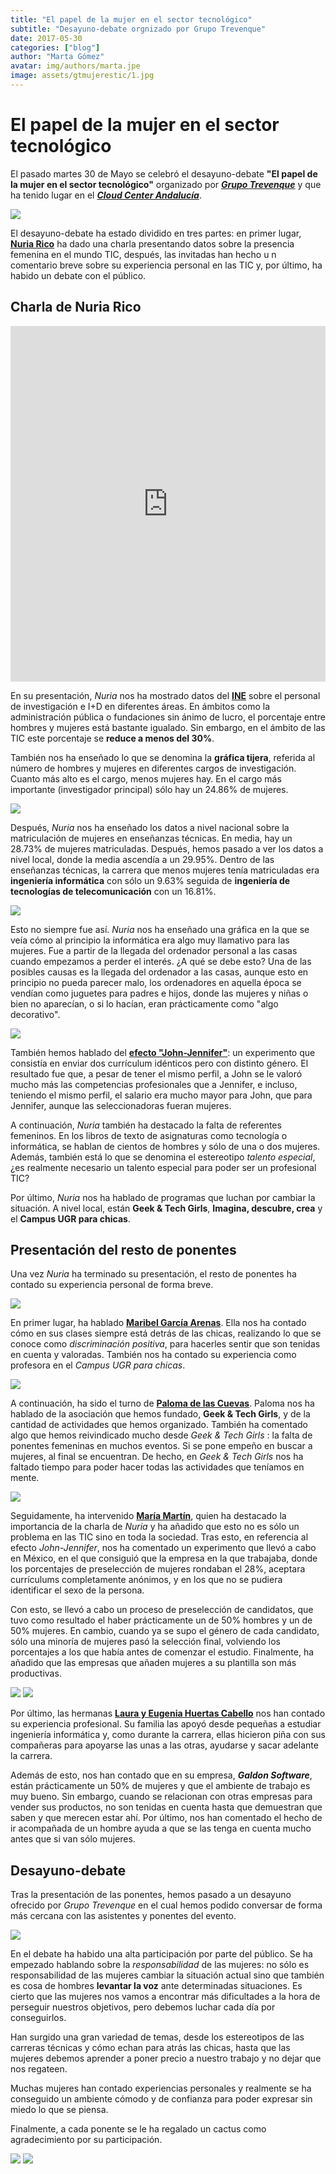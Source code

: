 ```yaml
---
title: "El papel de la mujer en el sector tecnológico"
subtitle: "Desayuno-debate orgnizado por Grupo Trevenque"
date: 2017-05-30
categories: ["blog"]
author: "Marta Gómez"
avatar: img/authors/marta.jpe
image: assets/gtmujerestic/1.jpg
---
```


# El papel de la mujer en el sector tecnológico

El pasado martes 30 de Mayo se celebró el desayuno-debate __"El papel de la mujer en el sector tecnológico"__ organizado por [___Grupo Trevenque___](https://www.trevenque.es/) y que ha tenido lugar en el [___Cloud Center Andalucía___](http://cca.trevenque.es/).

![](assets/gtmujerestic/1.jpg)

El desayuno-debate ha estado dividido en tres partes: en primer lugar, [__Nuria Rico__](https://twitter.com/NuriaStatgirl) ha dado una charla presentando datos sobre la presencia femenina en el mundo TIC, después, las invitadas han hecho u n comentario breve sobre su experiencia personal en las TIC y, por último, ha habido un debate con el público.

## Charla de Nuria Rico

<style>
.responsive-wrap iframe{ max-width: 100%;}
</style>
<div class="responsive-wrap">
<!-- this is the embed code provided by Google -->
  <iframe src="https://docs.google.com/presentation/d/1hZaL1eONhhjHJqUXeq0RCRcAorv0yoAf66VyYdKhVrg/embed?start=false&loop=false&delayms=3000" frameborder="0" width="960" height="569" allowfullscreen="true" mozallowfullscreen="true" webkitallowfullscreen="true"></iframe>
<!-- Google embed ends -->
</div>

En su presentación, _Nuria_ nos ha mostrado datos del [__INE__](http://www.ine.es/) sobre el personal de investigación e I+D en diferentes áreas. En ámbitos como la administración pública o fundaciones sin ánimo de lucro, el porcentaje entre hombres y mujeres está bastante igualado. Sin embargo, en el ámbito de las TIC este porcentaje se __reduce a menos del 30%__.

También nos ha enseñado lo que se denomina la __gráfica tijera__, referida al número de hombres y mujeres en diferentes cargos de investigación. Cuanto más alto es el cargo, menos mujeres hay. En el cargo más importante (investigador principal) sólo hay un 24.86% de mujeres.

![](assets/gtmujerestic/3.jpg)

Después, _Nuria_ nos ha enseñado los datos a nivel nacional sobre la matriculación de mujeres en enseñanzas técnicas. En media, hay un 28.73% de mujeres matriculadas. Después, hemos pasado a ver los datos a nivel local, donde la media ascendía a un 29.95%. Dentro de las enseñanzas técnicas, la carrera que menos mujeres tenía matriculadas era __ingeniería informática__ con sólo un 9.63% seguida de __ingeniería de tecnologías de telecomunicación__ con un 16.81%.

![](assets/gtmujerestic/4.jpg)

Esto no siempre fue así. _Nuria_ nos ha enseñado una gráfica en la que se veía cómo al principio la informática era algo muy llamativo para las mujeres. Fue a partir de la llegada del ordenador personal a las casas cuando empezamos a perder el interés. ¿A qué se debe esto? Una de las posibles causas es la llegada del ordenador a las casas, aunque esto en principio no pueda parecer malo, los ordenadores en aquella época se vendían como juguetes para padres e hijos, donde las mujeres y niñas o bien no aparecían, o si lo hacían, eran prácticamente como "algo decorativo".

![](assets/gtmujerestic/5.jpg)

También hemos hablado del [__efecto "John-Jennifer"__](http://gender.stanford.edu/news/2014/why-does-john-get-stem-job-rather-jennifer): un experimento que consistía en enviar dos currículum idénticos pero con distinto género. El resultado fue que, a pesar de tener el mismo perfil, a John se le valoró mucho más las competencias profesionales que a Jennifer, e incluso, teniendo el mismo perfil, el salario era mucho mayor para John, que para Jennifer, aunque las seleccionadoras fueran mujeres.

A continuación, _Nuria_ también ha destacado la falta de referentes femeninos. En los libros de texto de asignaturas como tecnología o informática, se hablan de cientos de hombres y sólo de una o dos mujeres. Además, también está lo que se denomina el estereotipo _talento especial_, ¿es realmente necesario un talento especial para poder ser un profesional TIC?

Por último, _Nuria_ nos ha hablado de programas que luchan por cambiar la situación. A nivel local, están __Geek & Tech Girls__, __Imagina, descubre, crea__ y el __Campus UGR para chicas__.

## Presentación del resto de ponentes

Una vez _Nuria_ ha terminado su presentación, el resto de ponentes ha contado su experiencia personal de forma breve.

![](assets/gtmujerestic/6.jpg)

En primer lugar, ha hablado [__Maribel García Arenas__](https://twitter.com/MIsGArenas). Ella nos ha contado cómo en sus clases siempre está detrás de las chicas, realizando lo que se conoce como _discriminación positiva_, para hacerles sentir que son tenidas en cuenta y valoradas. También nos ha contado su experiencia como profesora en el _Campus UGR para chicas_.

![](assets/gtmujerestic/7.jpg)

A continuación, ha sido el turno de [__Paloma de las Cuevas__](https://twitter.com/unintendedbear). Paloma nos ha hablado de la asociación que hemos fundado, __Geek & Tech Girls__, y de la cantidad de actividades que hemos organizado. También ha comentado algo que hemos reivindicado mucho desde _Geek & Tech Girls_ : la falta de ponentes femeninas en muchos eventos. Si se pone empeño en buscar a mujeres, al final se encuentran. De hecho, en _Geek & Tech Girls_ nos ha faltado tiempo para poder hacer todas las actividades que teníamos en mente.

![](assets/gtmujerestic/8.jpg)

Seguidamente, ha intervenido [__María Martín__](https://twitter.com/generoenaccion), quien ha destacado la importancia de la charla de _Nuria_ y ha añadido que esto no es sólo un problema en las TIC sino en toda la sociedad. Tras esto, en referencia al efecto _John-Jennifer_, nos ha comentado un experimento que llevó a cabo en México, en el que consiguió que la empresa en la que trabajaba, donde los porcentajes de preselección de mujeres rondaban el 28%, aceptara currículums completamente anónimos, y en los que no se pudiera identificar el sexo de la persona.

Con esto, se llevó a cabo un proceso de preselección de candidatos, que tuvo como resultado el haber prácticamente un de 50% hombres y un de 50% mujeres. En cambio, cuando ya se supo el género de cada candidato, sólo una minoría de mujeres pasó la selección final, volviendo los porcentajes a los que había antes de comenzar el estudio. Finalmente, ha añadido que las empresas que añaden mujeres a su plantilla son más productivas.

![](assets/gtmujerestic/9.jpg)
![](assets/gtmujerestic/10.jpg)

Por último, las hermanas [__Laura y Eugenia Huertas Cabello__](https://twitter.com/galdonsoftware) nos han contado su experiencia profesional. Su familia las apoyó desde pequeñas a estudiar ingeniería informática y, como durante la carrera, ellas hicieron piña con sus compañeras para apoyarse las unas a las otras, ayudarse y sacar adelante la carrera.

Además de esto, nos han contado que en su empresa, ___Galdon Software___, están prácticamente un 50% de mujeres y que el ambiente de trabajo es muy bueno. Sin embargo, cuando se relacionan con otras empresas para vender sus productos, no son tenidas en cuenta hasta que demuestran que saben y que merecen estar ahí. Por último, nos han comentado el hecho de ir acompañada de un hombre ayuda a que se las tenga en cuenta mucho antes que si van sólo mujeres.

## Desayuno-debate

Tras la presentación de las ponentes, hemos pasado a un desayuno ofrecido por _Grupo Trevenque_ en el cual hemos podido conversar de forma más cercana con las asistentes y ponentes del evento.

![](assets/gtmujerestic/11.jpg)

En el debate ha habido una alta participación por parte del público. Se ha empezado hablando sobre la _responsabilidad_ de las mujeres: no sólo es responsabilidad de las mujeres cambiar la situación actual sino que también es cosa de hombres __levantar la voz__ ante determinadas situaciones. Es cierto que las mujeres nos vamos a encontrar más dificultades a la hora de perseguir nuestros objetivos, pero debemos luchar cada día por conseguirlos.

Han surgido una gran variedad de temas, desde los estereotipos de las carreras técnicas y cómo echan para atrás las chicas, hasta que las mujeres debemos aprender a poner precio a nuestro trabajo y no dejar que nos regateen.

Muchas mujeres han contado experiencias personales y realmente se ha conseguido un ambiente cómodo y de confianza para poder expresar sin miedo lo que se piensa.

Finalmente, a cada ponente se le ha regalado un cactus como agradecimiento por su participación.

![](assets/gtmujerestic/12.jpg)
![](assets/gtmujerestic/13.jpg)
